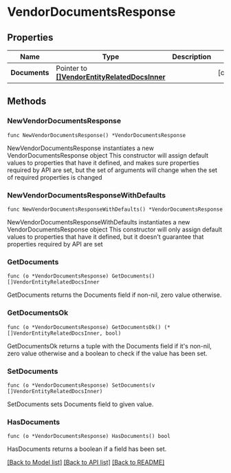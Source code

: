 # VendorDocumentsResponse

## Properties

Name | Type | Description | Notes
------------ | ------------- | ------------- | -------------
**Documents** | Pointer to [**[]VendorEntityRelatedDocsInner**](VendorEntityRelatedDocsInner.md) |  | [optional] 

## Methods

### NewVendorDocumentsResponse

`func NewVendorDocumentsResponse() *VendorDocumentsResponse`

NewVendorDocumentsResponse instantiates a new VendorDocumentsResponse object
This constructor will assign default values to properties that have it defined,
and makes sure properties required by API are set, but the set of arguments
will change when the set of required properties is changed

### NewVendorDocumentsResponseWithDefaults

`func NewVendorDocumentsResponseWithDefaults() *VendorDocumentsResponse`

NewVendorDocumentsResponseWithDefaults instantiates a new VendorDocumentsResponse object
This constructor will only assign default values to properties that have it defined,
but it doesn't guarantee that properties required by API are set

### GetDocuments

`func (o *VendorDocumentsResponse) GetDocuments() []VendorEntityRelatedDocsInner`

GetDocuments returns the Documents field if non-nil, zero value otherwise.

### GetDocumentsOk

`func (o *VendorDocumentsResponse) GetDocumentsOk() (*[]VendorEntityRelatedDocsInner, bool)`

GetDocumentsOk returns a tuple with the Documents field if it's non-nil, zero value otherwise
and a boolean to check if the value has been set.

### SetDocuments

`func (o *VendorDocumentsResponse) SetDocuments(v []VendorEntityRelatedDocsInner)`

SetDocuments sets Documents field to given value.

### HasDocuments

`func (o *VendorDocumentsResponse) HasDocuments() bool`

HasDocuments returns a boolean if a field has been set.


[[Back to Model list]](../README.md#documentation-for-models) [[Back to API list]](../README.md#documentation-for-api-endpoints) [[Back to README]](../README.md)


